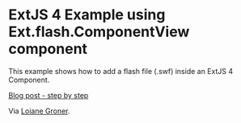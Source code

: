 # ExtJS 4 Example using Ext.flash.ComponentView component #

This example shows how to add a flash file (.swf) inside an ExtJS 4 Component.

[Blog post - step by step](http://loianegroner.com/2012/07/tutorial-adding-a-flash-file-inside-an-extjs-4-component/)

Via [Loiane Groner](http://loianegroner.com).
